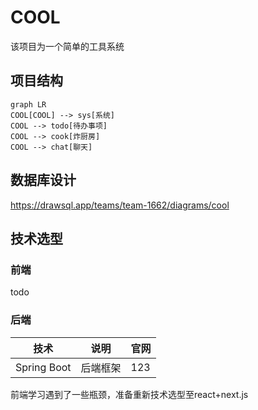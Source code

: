 # COOL
该项目为一个简单的工具系统

## 项目结构
```mermaid
graph LR
COOL[COOL] --> sys[系统]
COOL --> todo[待办事项]
COOL --> cook[炸厨房]
COOL --> chat[聊天]
```

## 数据库设计
https://drawsql.app/teams/team-1662/diagrams/cool


## 技术选型
### 前端
todo
### 后端
| 技术          | 说明   | 官网  |
|-------------|------|-----|
| Spring Boot | 后端框架 | 123 |


前端学习遇到了一些瓶颈，准备重新技术选型至react+next.js